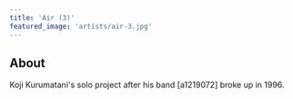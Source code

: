 ```yaml
---
title: 'Air (3)'
featured_image: 'artists/air-3.jpg'
---
```


## About

Koji Kurumatani's solo project after his band [a1219072] broke up in 1996.
